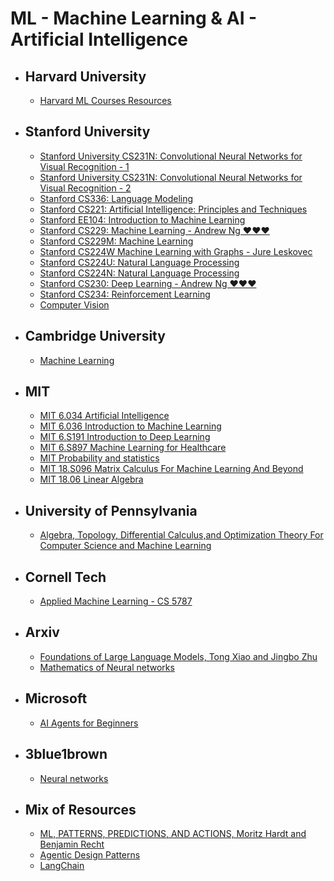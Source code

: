 # ML - Machine Learning & AI - Artificial Intelligence

* ## Harvard University
  * [Harvard ML Courses Resources](https://github.com/harvard-ml-courses)



* ## Stanford University
  * [Stanford University CS231N: Convolutional Neural Networks for Visual Recognition - 1](https://www.youtube.com/playlist?list=PL3FW7Lu3i5JvHM8ljYj-zLfQRF3EO8sYv)
  * [Stanford University CS231N: Convolutional Neural Networks for Visual Recognition - 2](https://www.youtube.com/playlist?list=PLoROMvodv4rOmsNzYBMe0gJY2XS8AQg16)
  * [Stanford CS336: Language Modeling](https://www.youtube.com/playlist?list=PLoROMvodv4rOY23Y0BoGoBGgQ1zmU_MT_)
  * [Stanford CS221: Artificial Intelligence: Principles and Techniques](https://www.youtube.com/playlist?list=PLoROMvodv4rOca_Ovz1DvdtWuz8BfSWL2)
  * [Stanford EE104: Introduction to Machine Learning](https://www.youtube.com/playlist?list=PLoROMvodv4rN_Uy7_wmS051_q1d6akXmK)
  * [Stanford CS229: Machine Learning - Andrew Ng ❤️❤️❤️](https://www.youtube.com/playlist?list=PLoROMvodv4rMiGQp3WXShtMGgzqpfVfbU)
  * [Stanford CS229M: Machine Learning](https://www.youtube.com/playlist?list=PLoROMvodv4rP8nAmISxFINlGKSK4rbLKh)
  * [Stanford CS224W Machine Learning with Graphs - Jure Leskovec](https://www.youtube.com/playlist?list=PLoROMvodv4rOP-ImU-O1rYRg2RFxomvFp)
  * [Stanford CS224U: Natural Language Processing](https://www.youtube.com/playlist?list=PLoROMvodv4rPt5D0zs3YhbWSZA8Q_DyiJ)
  * [Stanford CS224N: Natural Language Processing](https://www.youtube.com/playlist?list=PLoROMvodv4rOaMFbaqxPDoLWjDaRAdP9D)
  * [Stanford CS230: Deep Learning - Andrew Ng ❤️❤️❤️](https://www.youtube.com/playlist?list=PLoROMvodv4rOABXSygHTsbvUz4G_YQhOb)
  * [Stanford CS234: Reinforcement Learning](https://www.youtube.com/playlist?list=PLoROMvodv4rN4wG6Nk6sNpTEbuOSosZdX)
  * [Computer Vision](https://www.youtube.com/@firstprinciplesofcomputerv3258)




* ## Cambridge University
  * [Machine Learning](https://www.statslab.cam.ac.uk//~rds37/teaching/)



* ## MIT

  * [MIT 6.034 Artificial Intelligence](https://www.youtube.com/playlist?list=PLUl4u3cNGP63gFHB6xb-kVBiQHYe_4hSi)
  * [MIT 6.036 Introduction to Machine Learning](https://www.youtube.com/playlist?list=PLxC_ffO4q_rW0bqQB80_vcQB09HOA3ClV)
  * [MIT 6.S191 Introduction to Deep Learning](https://www.youtube.com/playlist?list=PLtBw6njQRU-rwp5__7C0oIVt26ZgjG9NI)
  * [MIT 6.S897 Machine Learning for Healthcare](https://www.youtube.com/playlist?list=PLUl4u3cNGP60B0PQXVQyGNdCyCTDU1Q5j)
  * [MIT Probability and statistics](https://www.youtube.com/playlist?list=PLl8XY7QVSa4aUyZAtL2Hlf_mx3LaSix9B)
  * [MIT 18.S096 Matrix Calculus For Machine Learning And Beyond](https://www.youtube.com/playlist?list=PLUl4u3cNGP62EaLLH92E_VCN4izBKK6OE)
  * [MIT 18.06 Linear Algebra](https://www.youtube.com/playlist?list=PLE7DDD91010BC51F8)


* ## University of Pennsylvania
  * [Algebra, Topology, Differential Calculus,and
Optimization Theory
For Computer Science and Machine Learning](https://www.cis.upenn.edu/~jean/math-deep.pdf)


* ## Cornell Tech
  * [Applied Machine Learning - CS 5787](https://youtube.com/playlist?list=PL2UML_KCiC0UlY7iCQDSiGDMovaupqc83)



* ## Arxiv
  * [Foundations of Large Language Models, Tong Xiao and Jingbo Zhu](https://arxiv.org/pdf/2501.09223v2)
  * [Mathematics of Neural networks](https://arxiv.org/pdf/2403.04807)




* ## Microsoft
  * [AI Agents for Beginners ](https://github.com/microsoft/ai-agents-for-beginners)


* ## 3blue1brown
  * [Neural networks](https://www.youtube.com/playlist?list=PLZHQObOWTQDNU6R1_67000Dx_ZCJB-3pi)


* ## Mix of Resources
  * [ML, PATTERNS, PREDICTIONS, AND ACTIONS, Moritz Hardt and Benjamin Recht](https://mlstory.org/pdf/patterns.pdf)
  * [Agentic Design Patterns](https://docs.google.com/document/u/0/d/1rsaK53T3Lg5KoGwvf8ukOUvbELRtH-V0LnOIFDxBryE/mobilebasic#heading=h.pxcur8v2qagu)
  * [LangChain](https://youtube.com/playlist?list=PLqZXAkvF1bPNQER9mLmDbntNfSpzdDIU5)